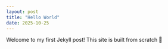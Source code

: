 ```yaml
---
layout: post
title: "Hello World"
date: 2025-10-25
---
```

Welcome to my first Jekyll post! This site is built from scratch 🚀
